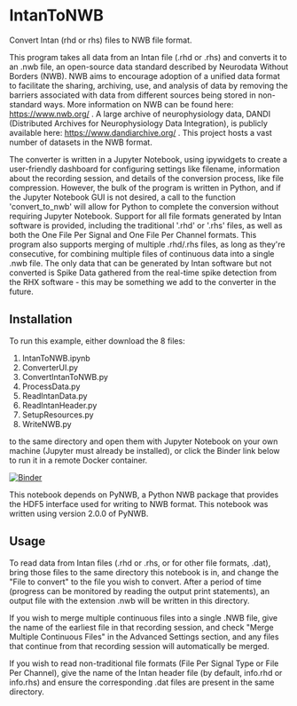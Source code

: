 # IntanToNWB
Convert Intan (rhd or rhs) files to NWB file format.

This program takes all data from an Intan file (.rhd or .rhs) and converts it to an .nwb file, an open-source data standard described by Neurodata Without Borders (NWB). NWB aims to encourage adoption of a unified data format to facilitate the sharing, archiving, use, and analysis of data by removing the barriers associated with data from different sources being stored in non-standard ways. More information on NWB can be found here: https://www.nwb.org/ . A large archive of neurophysiology data, DANDI (Distributed Archives for Neurophysiology Data Integration), is publicly available here: https://www.dandiarchive.org/ . This project hosts a vast number of datasets in the NWB format.

The converter is written in a Jupyter Notebook, using ipywidgets to create a user-friendly dashboard for configuring settings like filename, information about the recording session, and details of the conversion process, like file compression. However, the bulk of the program is written in Python, and if the Jupyter Notebook GUI is not desired, a call to the function 'convert_to_nwb' will allow for Python to complete the conversion without requiring Jupyter Notebook. Support for all file formats generated by Intan software is provided, including the traditional '.rhd' or '.rhs' files, as well as both the One File Per Signal and One File Per Channel formats. This program also supports merging of multiple .rhd/.rhs files, as long as they're consecutive, for combining multiple files of continuous data into a single .nwb file. The only data that can be generated by Intan software but not converted is Spike Data gathered from the real-time spike detection from the RHX software - this may be something we add to the converter in the future.

## Installation
To run this example, either download the 8 files:
1. IntanToNWB.ipynb
2. ConverterUI.py
3. ConvertIntanToNWB.py
4. ProcessData.py
5. ReadIntanData.py
6. ReadIntanHeader.py
7. SetupResources.py
8. WriteNWB.py

to the same directory and open them with Jupyter Notebook on your own machine (Jupyter must already be installed), or click the Binder link below to run it in a remote Docker container.

[![Binder](https://mybinder.org/badge_logo.svg)](https://mybinder.org/v2/gh/Intan-Technologies/IntanToNWB/HEAD)

This notebook depends on PyNWB, a Python NWB package that provides the HDF5 interface used for writing to NWB format. This notebook was written using version 2.0.0 of PyNWB.

## Usage
To read data from Intan files (.rhd or .rhs, or for other file formats, .dat), bring those files to the same directory this notebook is in, and change the "File to convert" to the file you wish to convert. After a period of time (progress can be monitored by reading the output print statements), an output file with the extension .nwb will be written in this directory.

If you wish to merge multiple continuous files into a single .NWB file, give the name of the earliest file in that recording session, and check "Merge Multiple Continuous Files" in the Advanced Settings section, and any files that continue from that recording session will automatically be merged.

If you wish to read non-traditional file formats (File Per Signal Type or File Per Channel), give the name of the Intan header file (by default, info.rhd or info.rhs) and ensure the corresponding .dat files are present in the same directory.
